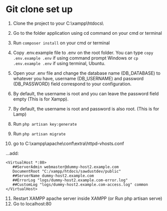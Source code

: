 # Git clone set up
1. Clone the project to your C:\xampp\htdocs\
2. Go to the folder application using cd command on your cmd or terminal
3. Run `composer install` on your cmd or terminal
4. Copy .env.example file to .env on the root folder. You can type `copy .env.example .env` if using command prompt Windows or `cp .env.example .env` if using terminal, Ubuntu.
5. Open your .env file and change the database name (DB_DATABASE) to whatever you have, username (DB_USERNAME) and password (DB_PASSWORD) field correspond to your configuration. 
6. By default, the username is root and you can leave the password field empty (This is for Xampp). 
7. By default, the username is root and password is also root. (This is for Lamp)

8. Run `php artisan key:generate`
9. Run `php artisan migrate`
10. go to C:\xampp\apache\conf\extra\httpd-vhosts.conf
 
 ...add: 
 ```
 <VirtualHost *:80>
    ##ServerAdmin webmaster@dummy-host2.example.com
    DocumentRoot "C:/xampp/htdocs/sawdustdev/public"
    ##ServerName dummy-host2.example.com
    ##ErrorLog "logs/dummy-host2.example.com-error.log"
    ##CustomLog "logs/dummy-host2.example.com-access.log" common
</VirtualHost>

```
11. Restart XAMPP apache server inside XAMPP  (or Run php artisan serve)
12. Go to localhost:80
